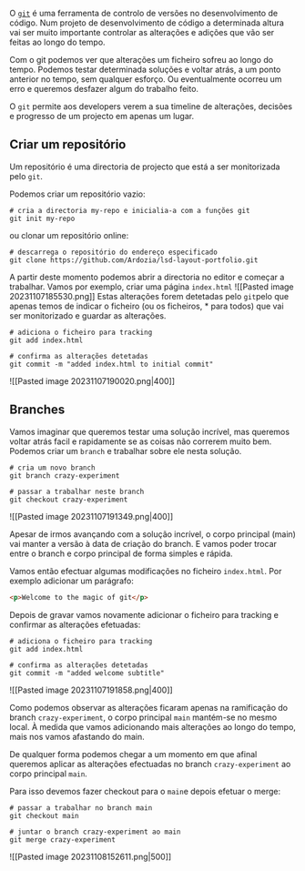 O [`git`](_https://git-scm.com/_) é uma ferramenta de controlo de versões no desenvolvimento de código. 
Num projeto de desenvolvimento de código a determinada altura vai ser muito importante controlar as alterações e adições que vão ser feitas ao longo do tempo. 

Com o git podemos ver que alterações um ficheiro sofreu ao longo do tempo. Podemos testar determinada soluções e voltar atrás, a um ponto anterior no tempo, sem qualquer esforço. Ou eventualmente ocorreu um erro e queremos desfazer algum do trabalho feito.

O `git` permite aos developers verem a sua timeline de alterações, decisões e progresso de um projecto em apenas um lugar.

## Criar um repositório

Um repositório é uma directoria de projecto que está a ser monitorizada pelo `git`.

Podemos criar um repositório vazio:
```git
# cria a directoria my-repo e inicialia-a com a funções git
git init my-repo
```

ou clonar um repositório online:
```git
# descarrega o repositório do endereço especificado
git clone https://github.com/Ardozia/lsd-layout-portfolio.git
```

A partir deste momento podemos abrir a directoria no editor e começar a trabalhar.
Vamos por exemplo, criar uma página `index.html`
![[Pasted image 20231107185530.png]]
Estas alterações forem detetadas pelo `git`pelo que apenas temos de indicar o ficheiro (ou os ficheiros, * para todos) que vai ser monitorizado e guardar as alterações.

```git
# adiciona o ficheiro para tracking
git add index.html

# confirma as alterações detetadas
git commit -m "added index.html to initial commit"
```
![[Pasted image 20231107190020.png|400]]

## Branches

Vamos imaginar que queremos testar uma solução incrível, mas queremos voltar atrás facil e rapidamente se as coisas não correrem muito bem.
Podemos criar um `branch` e trabalhar sobre ele nesta solução. 

```git
# cria um novo branch
git branch crazy-experiment

# passar a trabalhar neste branch
git checkout crazy-experiment
```

![[Pasted image 20231107191349.png|400]]

Apesar de irmos avançando com a solução incrível, o corpo principal (main) vai manter a versão à data de criação do branch. E vamos poder trocar entre o branch e corpo principal de forma simples e rápida.

Vamos então efectuar algumas modificações no ficheiro `index.html`.
Por exemplo adicionar um parágrafo:
```html
<p>Welcome to the magic of git</p>
```

Depois de gravar vamos novamente adicionar o ficheiro para tracking e confirmar as alterações efetuadas:
```git
# adiciona o ficheiro para tracking
git add index.html

# confirma as alterações detetadas
git commit -m "added welcome subtitle"
```

![[Pasted image 20231107191858.png|400]]

Como podemos observar as alterações ficaram apenas na ramificação do branch `crazy-experiment`, o corpo principal `main` mantém-se no mesmo local. À medida que vamos adicionando mais alterações ao longo do tempo, mais nos vamos afastando do main.

De qualquer forma podemos chegar a um momento em que afinal queremos aplicar as alterações efectuadas no branch `crazy-experiment` ao corpo principal `main`.

Para isso devemos fazer checkout para o `main`e depois efetuar o merge:
```git
# passar a trabalhar no branch main
git checkout main

# juntar o branch crazy-experiment ao main
git merge crazy-experiment
```

![[Pasted image 20231108152611.png|500]]